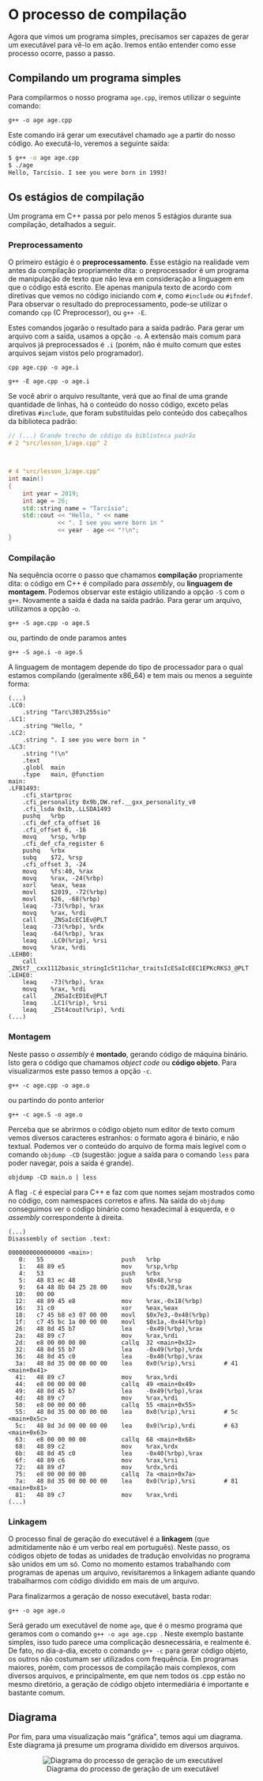 O processo de compilação
========================

Agora que vimos um programa simples, precisamos ser capazes de gerar um
executável para vê-lo em ação. Iremos então entender como esse processo ocorre,
passo a passo.


Compilando um programa simples
------------------------------

Para compilarmos o nosso programa `age.cpp`, iremos utilizar o seguinte comando:

```
g++ -o age age.cpp
```

Este comando irá gerar um executável chamado `age` a partir do nosso código.
Ao executá-lo, veremos a seguinte saída:

```bash
$ g++ -o age age.cpp
$ ./age
Hello, Tarcísio. I see you were born in 1993!
```


Os estágios de compilação
-------------------------
Um programa em C++ passa por pelo menos 5 estágios durante sua compilação,
detalhados a seguir.


### Preprocessamento

O primeiro estágio é o **preprocessamento**. Esse estágio na realidade vem
antes da compilação propriamente dita: o preprocessador é um programa de
manipulação de texto que não leva em consideração a linguagem em que o código
está escrito.  Ele apenas manipula texto de acordo com diretivas que vemos no
código iniciando com `#`, como `#include` ou `#ifndef`.  Para observar o
resultado do preprocessamento, pode-se utilizar o comando `cpp` (C
Preprocessor), ou `g++ -E`.

Estes comandos jogarão o resultado para a saída padrão. Para gerar um arquivo
com a saída, usamos a opção `-o`. A extensão mais comum para arquivos já
preprocessados é `.i` (porém, não é muito comum que estes arquivos sejam vistos
pelo programador).

```
cpp age.cpp -o age.i
```

```
g++ -E age.cpp -o age.i
```

Se você abrir o arquivo resultante, verá que ao final de uma grande quantidade
de linhas, há o conteúdo do nosso código, exceto pelas diretivas `#include`,
que foram substituídas pelo conteúdo dos cabeçalhos da biblioteca padrão:

```cpp
// (...) Grande trecho de código da biblioteca padrão
# 2 "src/lesson_1/age.cpp" 2



# 4 "src/lesson_1/age.cpp"
int main()
{
    int year = 2019;
    int age = 26;
    std::string name = "Tarcísio";
    std::cout << "Hello, " << name
              << ". I see you were born in "
              << year - age << "!\n";
}
```


### Compilação

Na sequência ocorre o passo que chamamos **compilação** propriamente dita: o
código em C++ é compilado para  _assembly_, ou **linguagem de montagem**.
Podemos observar este estágio utilizando a opção `-S` com o `g++`. Novamente
a saída é dada na saída padrão. Para gerar um arquivo, utilizamos a opção `-o`.

```
g++ -S age.cpp -o age.S
```

ou, partindo de onde paramos antes

```
g++ -S age.i -o age.S
```

A linguagem de montagem depende do tipo de processador para o qual estamos
compilando (geralmente x86\_64) e tem mais ou menos a seguinte forma:

```assembly
(...)
.LC0:
	.string	"Tarc\303\255sio"
.LC1:
	.string	"Hello, "
.LC2:
	.string	". I see you were born in "
.LC3:
	.string	"!\n"
	.text
	.globl	main
	.type	main, @function
main:
.LFB1493:
	.cfi_startproc
	.cfi_personality 0x9b,DW.ref.__gxx_personality_v0
	.cfi_lsda 0x1b,.LLSDA1493
	pushq	%rbp
	.cfi_def_cfa_offset 16
	.cfi_offset 6, -16
	movq	%rsp, %rbp
	.cfi_def_cfa_register 6
	pushq	%rbx
	subq	$72, %rsp
	.cfi_offset 3, -24
	movq	%fs:40, %rax
	movq	%rax, -24(%rbp)
	xorl	%eax, %eax
	movl	$2019, -72(%rbp)
	movl	$26, -68(%rbp)
	leaq	-73(%rbp), %rax
	movq	%rax, %rdi
	call	_ZNSaIcEC1Ev@PLT
	leaq	-73(%rbp), %rdx
	leaq	-64(%rbp), %rax
	leaq	.LC0(%rip), %rsi
	movq	%rax, %rdi
.LEHB0:
	call	_ZNSt7__cxx1112basic_stringIcSt11char_traitsIcESaIcEEC1EPKcRKS3_@PLT
.LEHE0:
	leaq	-73(%rbp), %rax
	movq	%rax, %rdi
	call	_ZNSaIcED1Ev@PLT
	leaq	.LC1(%rip), %rsi
	leaq	_ZSt4cout(%rip), %rdi
(...)
```

### Montagem

Neste passo o _assembly_ é **montado**, gerando código de máquina binário. Isto
gera o código que chamamos _object code_ ou **código objeto**. Para
visualizarmos este passo temos a opção `-c`.

```
g++ -c age.cpp -o age.o
```

ou partindo do ponto anterior

```
g++ -c age.S -o age.o
```

Perceba que se abrirmos o código objeto num editor de texto comum vemos diversos
caracteres estranhos: o formato agora é binário, e não textual. Podemos ver o
conteúdo do arquivo de forma mais legível com o comando `objdump -CD` (sugestão:
jogue a saída para o comando `less` para poder navegar, pois a saída é grande).

```
objdump -CD main.o | less
```

A flag `-C` é especial para C++ e faz com que nomes sejam mostrados como no
código, com namespaces corretos e afins. Na saída do `objdump` conseguimos
ver o código binário como hexadecimal à esquerda, e o _assembly_ correspondente
à direita.

```
(...)
Disassembly of section .text:

0000000000000000 <main>:
   0:   55                      push   %rbp
   1:   48 89 e5                mov    %rsp,%rbp
   4:   53                      push   %rbx
   5:   48 83 ec 48             sub    $0x48,%rsp
   9:   64 48 8b 04 25 28 00    mov    %fs:0x28,%rax
  10:   00 00
  12:   48 89 45 e8             mov    %rax,-0x18(%rbp)
  16:   31 c0                   xor    %eax,%eax
  18:   c7 45 b8 e3 07 00 00    movl   $0x7e3,-0x48(%rbp)
  1f:   c7 45 bc 1a 00 00 00    movl   $0x1a,-0x44(%rbp)
  26:   48 8d 45 b7             lea    -0x49(%rbp),%rax
  2a:   48 89 c7                mov    %rax,%rdi
  2d:   e8 00 00 00 00          callq  32 <main+0x32>
  32:   48 8d 55 b7             lea    -0x49(%rbp),%rdx
  36:   48 8d 45 c0             lea    -0x40(%rbp),%rax
  3a:   48 8d 35 00 00 00 00    lea    0x0(%rip),%rsi        # 41 <main+0x41>
  41:   48 89 c7                mov    %rax,%rdi
  44:   e8 00 00 00 00          callq  49 <main+0x49>
  49:   48 8d 45 b7             lea    -0x49(%rbp),%rax
  4d:   48 89 c7                mov    %rax,%rdi
  50:   e8 00 00 00 00          callq  55 <main+0x55>
  55:   48 8d 35 00 00 00 00    lea    0x0(%rip),%rsi        # 5c <main+0x5c>
  5c:   48 8d 3d 00 00 00 00    lea    0x0(%rip),%rdi        # 63 <main+0x63>
  63:   e8 00 00 00 00          callq  68 <main+0x68>
  68:   48 89 c2                mov    %rax,%rdx
  6b:   48 8d 45 c0             lea    -0x40(%rbp),%rax
  6f:   48 89 c6                mov    %rax,%rsi
  72:   48 89 d7                mov    %rdx,%rdi
  75:   e8 00 00 00 00          callq  7a <main+0x7a>
  7a:   48 8d 35 00 00 00 00    lea    0x0(%rip),%rsi        # 81 <main+0x81>
  81:   48 89 c7                mov    %rax,%rdi
(...)
```


### Linkagem

O processo final de geração do executável é a **linkagem** (que admitidamente
não é um verbo real em português). Neste passo, os códigos objeto de todas as
unidades de tradução envolvidas no programa são unidos em um só. Como no momento
estamos trabalhando com programas de apenas um arquivo, revisitaremos a linkagem
adiante quando trabalharmos com código dividido em mais de um arquivo.

Para finalizarmos a geração de nosso executável, basta rodar:

```
g++ -o age age.o
```

Será gerado um executável de nome `age`, que é o mesmo programa que geramos com
o comando `g++ -o age age.cpp `. Neste exemplo bastante simples, isso tudo
parece uma complicação desnecessária, e realmente é. De fato, no dia-a-dia,
exceto o comando `g++ -c` para gerar código objeto, os outros não costumam ser
utilizados com frequência.  Em programas maiores, porém, com processos de
compilação mais complexos, com diversos arquivos, e principalmente, em que nem
todos os .cpp estão no mesmo diretório, a geração de código objeto
intermediária é importante e bastante comum.


Diagrama
--------
Por fim, para uma visualização mais "gráfica", temos aqui um diagrama. Este
diagrama já presume um programa dividido em diversos arquivos.

<center>
  <figure class="image">
    <img src="images/compiler_diagram.png" alt="Diagrama do processo de geração de um executável">
    <figcaption>Diagrama do processo de geração de um executável</figcaption>
  </figure>
</center>
